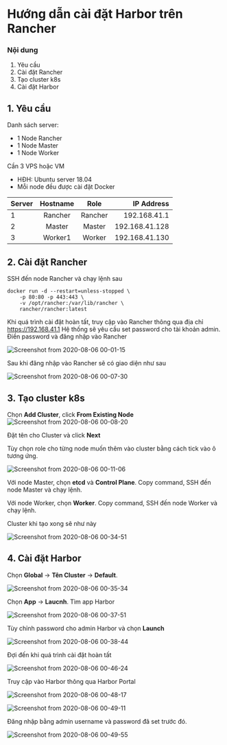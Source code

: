 # Hướng dẫn cài đặt Harbor trên Rancher
### Nội dung
1. Yêu cầu 
2. Cài đặt Rancher
3. Tạo cluster k8s
4. Cài đặt Harbor

## 1. Yêu cầu 

Danh sách server:
  + 1 Node Rancher
  + 1 Node Master
  + 1 Node Worker

Cần 3 VPS hoặc VM
  + HĐH: Ubuntu server 18.04
  + Mỗi node đều được cài đặt Docker
  

| Server  | Hostname   |  Role  |IP Address     |
| ------- |:----------:|:-----: |--------------:|
| 1       | Rancher    | Rancher| 192.168.41.1  |
| 2       | Master     | Master | 192.168.41.128|
| 3       | Worker1    | Worker | 192.168.41.130|


## 2. Cài đặt Rancher

SSH đến node Rancher và chạy lệnh sau
```
docker run -d --restart=unless-stopped \
    -p 80:80 -p 443:443 \
    -v /opt/rancher:/var/lib/rancher \
    rancher/rancher:latest
```
Khi quá trình cài đặt hoàn tất, truy cập vào Rancher thông qua địa chỉ https://192.168.41.1
Hệ thống sẽ yêu cầu set password cho tài khoản admin. Điền password và đăng nhập vào Rancher

![Screenshot from 2020-08-06 00-01-15](https://user-images.githubusercontent.com/32956424/89441881-0cdbcc00-d778-11ea-9389-f41fff8a59f2.png)

Sau khi đăng nhập vào Rancher sẽ có giao diện như sau

![Screenshot from 2020-08-06 00-07-30](https://user-images.githubusercontent.com/32956424/89442316-d81c4480-d778-11ea-816e-1fdf4c56518a.png)

## 3. Tạo cluster k8s

Chọn **Add Cluster**, click **From Existing Node**
![Screenshot from 2020-08-06 00-08-20](https://user-images.githubusercontent.com/32956424/89442420-0568f280-d779-11ea-8eca-3b0df99e58a1.png)

Đặt tên cho Cluster và click **Next**

Tùy chọn role cho từng node muốn thêm vào cluster bằng cách tick vào ô tương ứng.

![Screenshot from 2020-08-06 00-11-06](https://user-images.githubusercontent.com/32956424/89442625-5547b980-d779-11ea-81f8-87955cb3bce8.png)

Với node Master, chọn **etcd** và **Control Plane**. Copy command, SSH đến node Master và chạy lệnh.

Với node Worker, chọn **Worker**. Copy command, SSH đến node Worker và chạy lệnh.

Cluster khi tạo xong sẽ như này

![Screenshot from 2020-08-06 00-34-51](https://user-images.githubusercontent.com/32956424/89444933-ad33ef80-d77c-11ea-8ec7-65892a857586.png)


## 4. Cài đặt Harbor

Chọn **Global** -> **Tên Cluster** -> **Default**. 

![Screenshot from 2020-08-06 00-35-34](https://user-images.githubusercontent.com/32956424/89445000-c63ca080-d77c-11ea-96fd-381367f5de9a.png)

Chọn **App** -> **Laucnh**. Tìm app Harbor 

![Screenshot from 2020-08-06 00-37-51](https://user-images.githubusercontent.com/32956424/89445247-14ea3a80-d77d-11ea-8ada-03d56ffd5bef.png)

Tùy chỉnh password cho admin Harbor và chọn **Launch**

![Screenshot from 2020-08-06 00-38-44](https://user-images.githubusercontent.com/32956424/89445360-3f3bf800-d77d-11ea-9229-12bf5b774875.png)

Đợi đến khi quá trình cài đặt hoàn tất

![Screenshot from 2020-08-06 00-46-24](https://user-images.githubusercontent.com/32956424/89446102-4ca5b200-d77e-11ea-92a5-387253eb18d2.png)

Truy cập vào Harbor thông qua Harbor Portal

![Screenshot from 2020-08-06 00-48-17](https://user-images.githubusercontent.com/32956424/89446306-8e365d00-d77e-11ea-8ee8-5d40409cecfb.png)

![Screenshot from 2020-08-06 00-49-11](https://user-images.githubusercontent.com/32956424/89446396-ad34ef00-d77e-11ea-9881-a8b828c3fa12.png)


Đăng nhập bằng admin username và password đã set trước đó.

![Screenshot from 2020-08-06 00-49-55](https://user-images.githubusercontent.com/32956424/89446464-c2aa1900-d77e-11ea-85d5-817b321e82b3.png)














